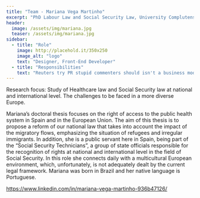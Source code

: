 ```yaml
---
title: "Team - Mariana Vega Martinho"
excerpt: "PhD Labour Law and Social Security Law, University Complutense Madrid"
header:
  image: /assets/img/mariana.jpg
  teaser: /assets/img/mariana.jpg
sidebar:
  - title: "Role"
    image: http://placehold.it/350x250
    image_alt: "logo"
    text: "Designer, Front-End Developer"
  - title: "Responsibilities"
    text: "Reuters try PR stupid commenters should isn't a business model"
---
```


Research focus: Study of Healthcare law and Social Security law at national and international level. The challenges to be faced in a more diverse Europe.

Mariana’s doctoral thesis focuses on the right of access to the public health system in Spain and in the European Union. The aim of this thesis is to propose a reform of our national law that takes into account the impact of the migratory flows, emphasizing the situation of refugees and irregular immigrants. In addition, she is a public servant here in Spain, being part of the “Social Security Technicians”, a group of state officials responsible for the recognition of rights at national and international level in the field of Social Security. In this role she connects daily with a multicultural European environment, which, unfortunately, is not adequately dealt by the current legal framework.
Mariana was born in Brazil and her native language is Portuguese.

https://www.linkedin.com/in/mariana-vega-martinho-936b47126/
